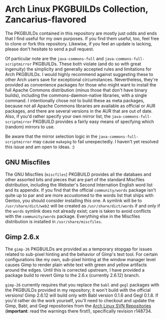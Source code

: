 # Arch Linux PKGBUILDs Collection, Zancarius-flavored

The PKGBUILDs contained in this repository are mostly just odds and ends that
I find useful for my own purposes. If you find them useful, too, feel free to
clone or fork this repository. Likewise, if you feel an update is lacking,
please don't hesitate to send a pull request.

Of particular note are the `java-commons-full` and
`java-commons-full-scriptmirror` PKGBUILDs. These both violate (and do so
with great ingenuity) the simplicity and generally accepted rules and
limitations for Arch PKGBUILDs. I would highly recommend against
suggesting these to other Arch users save for exceptional circumstances.
Nevertheless, they're provided as convenience packages for those who might
want to install the full Apache Commons distribution (minus those that don't
have binary builds), including the commons-daemon-native libraries, with a
single command. I intentionally chose not to build these as meta packages,
because not all Apache Commons libraries are available as official or AUR
packages, and there are several versions in the AUR that are out of date.
Also, if you'd rather specify your own mirror list, the
`java-commons-full-scriptmirror` PKGBUILD provides a fairly easy means of
specfying which (random) mirrors to use.

Be aware that the mirror selection logic in the
`java-commons-full-scriptmirror` may cause `makepkg` to fail unexpectedly.
I haven't yet resolved this issue and am open to ideas. :)

## GNU Miscfiles

The GNU Miscfiles (`miscfiles`) PKGBUILD provides all the databaes and other
assorted bits and pieces that are part of the standard Miscfiles
distribution, including the Webster's Second Internation English word list
and its appendix. If you find that the official `community/words` package
isn't quite up to par and are more accustomed to the words list that ships
with Gentoo, you should consider installing this one. A symlink will be
to `/usr/share/dict/web2` will be created as `/usr/share/dict/words` if and
only if the `words` symlink does not already exist; care is taken to avoid
conflicts with the `community/words` package. Everything else in the
Miscfiles distribution is installed in `/usr/share/miscfiles`.

## Gimp 2.6.x

The `gimp-26` PKGBUILDs are provided as a temporary stopgap for issues
related to sub-pixel hinting and the behavior of Gimp's text tool. For
certain configurations like my own, sub-pixel hinting at the window
manager level causes Gimp to render plain white text with green and yellow
artifacts around the edges. Until this is corrected upstream, I have
provided a package build to revert Gimp to the 2.6.x (currently 2.6.12)
branch.

`gimp-26` currently requires that you replace the `babl` and `gegl`
packages with the PKGBUILDs provided in my repository; it won't build with
the official versions! Gimp 2.6.12 will build only with Babl version 0.1.6
and Gegl 0.1.8. If you'd rather do the work yourself, you'll need to
checkout and update the Gimp, Babl, and Gegl repositories from the [Arch
Linux SVN Repositories](http://www.archlinux.org/svn/) (**important**:
read the warnings there first!), specifically revision r148734.
